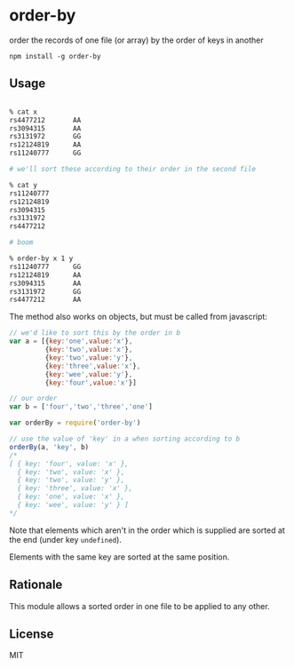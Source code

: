 # order-by

order the records of one file (or array) by the order of keys in another

```
npm install -g order-by
```

## Usage

``` bash

% cat x
rs4477212       AA
rs3094315       AA
rs3131972       GG
rs12124819      AA
rs11240777      GG

# we'll sort these according to their order in the second file

% cat y
rs11240777
rs12124819
rs3094315
rs3131972
rs4477212

# boom

% order-by x 1 y
rs11240777      GG
rs12124819      AA
rs3094315       AA
rs3131972       GG
rs4477212       AA

```

The method also works on objects, but must be called from javascript:

``` js
// we'd like to sort this by the order in b
var a = [{key:'one',value:'x'},
         {key:'two',value:'x'},
         {key:'two',value:'y'},
         {key:'three',value:'x'},
         {key:'wee',value:'y'},
         {key:'four',value:'x'}]

// our order
var b = ['four','two','three','one']

var orderBy = require('order-by')

// use the value of 'key' in a when sorting according to b
orderBy(a, 'key', b)
/*
[ { key: 'four', value: 'x' },
  { key: 'two', value: 'x' },
  { key: 'two', value: 'y' },
  { key: 'three', value: 'x' },
  { key: 'one', value: 'x' },
  { key: 'wee', value: 'y' } ]
*/
```

Note that elements which aren't in the order which is supplied are sorted at the end (under key `undefined`).

Elements with the same key are sorted at the same position.

## Rationale

This module allows a sorted order in one file to be applied to any other.

## License

MIT
